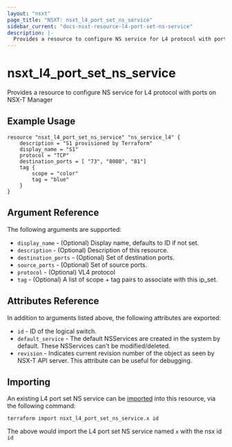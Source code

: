 ```yaml
---
layout: "nsxt"
page_title: "NSXT: nsxt_l4_port_set_ns_service"
sidebar_current: "docs-nsxt-resource-l4-port-set-ns-service"
description: |-
  Provides a resource to configure NS service for L4 protocol with ports on NSX-T Manager.
---
```


# nsxt_l4_port_set_ns_service

Provides a resource to configure NS service for L4 protocol with ports on NSX-T Manager

## Example Usage

```hcl
resource "nsxt_l4_port_set_ns_service" "ns_service_l4" {
    description = "S1 provisioned by Terraform"
    display_name = "S1"
    protocol = "TCP"
    destination_ports = [ "73", "8080", "81"]
    tag {
        scope = "color"
        tag = "blue"
    }
}
```

## Argument Reference

The following arguments are supported:

* `display_name` - (Optional) Display name, defaults to ID if not set.
* `description` - (Optional) Description of this resource.
* `destination_ports` - (Optional) Set of destination ports.
* `source_ports` - (Optional) Set of source ports.
* `protocol` - (Optional) VL4 protocol
* `tag` - (Optional) A list of scope + tag pairs to associate with this ip_set.

## Attributes Reference

In addition to arguments listed above, the following attributes are exported:

* `id` - ID of the logical switch.
* `default_service` - The default NSServices are created in the system by default. These NSServices can't be modified/deleted.
* `revision` - Indicates current revision number of the object as seen by NSX-T API server. This attribute can be useful for debugging.

## Importing

An existing L4 port set NS service can be [imported][docs-import] into this resource, via the following command:

[docs-import]: https://www.terraform.io/docs/import/index.html

```
terraform import nsxt_l4_port_set_ns_service.x id
```

The above would import the L4 port set NS service named `x` with the nsx id `id`
